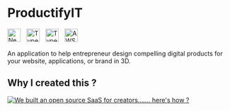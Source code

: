 # ProductifyIT

<img align="left" alt="NextJS" width="30px" style="padding-right:10px;" src="https://cdn.jsdelivr.net/gh/devicons/devicon/icons/nextjs/nextjs-original.svg" />

<img align="left" alt="TypeScript" width="30px" style="padding-right:10px;" src="https://www.vectorlogo.zone/logos/reactjs/reactjs-icon.svg" />

<img align="left" alt="TypeScript" width="30px" style="padding-right:10px;" src="https://cdn.jsdelivr.net/gh/devicons/devicon/icons/typescript/typescript-plain.svg" />

<img align="left" alt="AWS" width="30px" style="padding-right:10px;" src="https://d2908q01vomqb2.cloudfront.net/22d200f8670dbdb3e253a90eee5098477c95c23d/2023/02/16/aws_bp_primarylogo_01.png" />

<br/>
<br/>

An application to help entrepreneur design compelling digital products for your website, applications, or brand in 3D.

## Why I created this ?

[![We built an open source SaaS for creators....... here's how ?](https://ytcards.demolab.com/?id=yQZNXmTZsp0&title=We+built+an+open+source+SaaS+for+creators.......+here%27s+how+%3F&lang=en&timestamp=1688155230&background_color=%230d1117&title_color=%23ffffff&stats_color=%23dedede&width=250&border_radius=5 "We built an open source SaaS for creators....... here's how ?")](https://www.youtube.com/watch?v=yQZNXmTZsp0)
